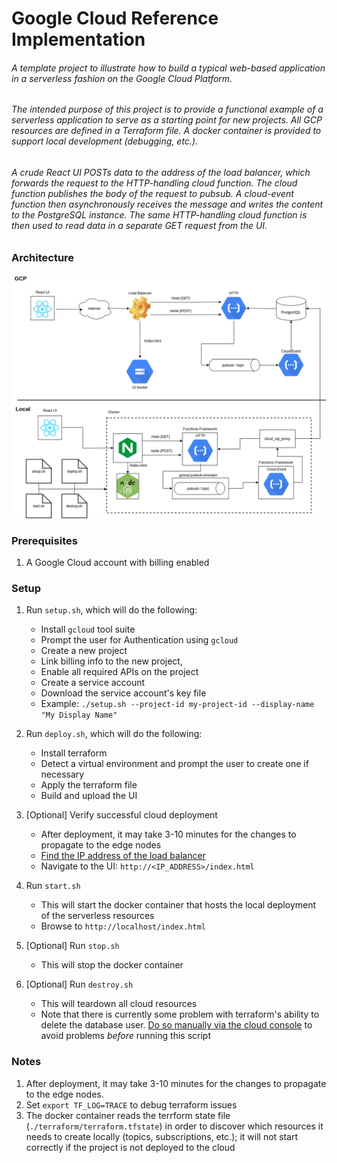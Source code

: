 # Google Cloud Reference Implementation


###### A template project to illustrate how to build a typical web-based application in a serverless fashion on the Google Cloud Platform.

###### The intended purpose of this project is to provide a functional example of a serverless application to serve as a starting point for new projects. All GCP resources are defined in a Terraform file. A docker container is provided to support local development (debugging, etc.).

###### A crude React UI POSTs data to the address of the load balancer, which forwards the request to the HTTP-handling cloud function. The cloud function publishes the body of the request to pubsub. A cloud-event function then asynchronously receives the message and writes the content to the PostgreSQL instance. The same HTTP-handling cloud function is then used to read data in a separate GET request from the UI.

### Architecture

![GCP Architecture](etc/gcp.png)


### Prerequisites
1. A Google Cloud account with billing enabled

### Setup

1. Run `setup.sh`, which will do the following:

    - Install `gcloud` tool suite
    - Prompt the user for Authentication using `gcloud`
    - Create a new project
    - Link billing info to the new project,
    - Enable all required APIs on the project
    - Create a service account
    - Download the service account's key file
    - Example: `./setup.sh --project-id my-project-id --display-name "My Display Name"`
2. Run `deploy.sh`, which will do the following:
    - Install terraform
    - Detect a virtual environment and prompt the user to create one if necessary
    - Apply the terraform file
    - Build and upload the UI
3. [Optional] Verify successful cloud deployment
    - After deployment, it may take 3-10 minutes for the changes to propagate to the edge nodes
    - [Find the IP address of the load balancer](https://console.cloud.google.com/net-services/loadbalancing/loadBalancers/list?project=<PROJECT_ID>)
    - Navigate to the UI: `http://<IP_ADDRESS>/index.html`
4. Run `start.sh`
    - This will start the docker container that hosts the local deployment of the serverless resources
    - Browse to `http://localhost/index.html`
5. [Optional] Run `stop.sh`
    - This will stop the docker container
6. [Optional] Run `destroy.sh`
    - This will teardown all cloud resources 
    - Note that there is currently some problem with terraform's ability to delete the database user. [Do so manually via the cloud console](https://console.cloud.google.com/sql/instances/just-testing/users) to avoid problems *before* running this script

### Notes

1. After deployment, it may take 3-10 minutes for the changes to propagate to the edge nodes.
2. Set `export TF_LOG=TRACE` to debug terraform issues
3. The docker container reads the terrform state file (`./terraform/terraform.tfstate`) in order to discover which resources it needs to create locally (topics, subscriptions, etc.); it will not start correctly if the project is not deployed to the cloud

